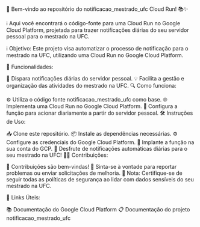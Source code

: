 🚀 Bem-vindo ao repositório do notificacao_mestrado_ufc Cloud Run! 📚✨

ℹ️ Aqui você encontrará o código-fonte para uma Cloud Run no Google Cloud Platform, projetada para trazer notificações diárias do seu servidor pessoal para o mestrado na UFC.

ℹ️ Objetivo: Este projeto visa automatizar o processo de notificação para o mestrado na UFC, utilizando uma Cloud Run no Google Cloud Platform.

🔧 Funcionalidades:

📅 Dispara notificações diárias do servidor pessoal.
💡 Facilita a gestão e organização das atividades do mestrado na UFC.
🔍 Como funciona:

⚙️ Utiliza o código fonte notificacao_mestrado_ufc como base.
🌐 Implementa uma Cloud Run no Google Cloud Platform.
🔄 Configura a função para acionar diariamente a partir do servidor pessoal.
🛠️ Instruções de Uso:

📥 Clone este repositório.
📦 Instale as dependências necessárias.
⚙️ Configure as credenciais do Google Cloud Platform.
🚀 Implante a função na sua conta do GCP.
🎉 Desfrute de notificações automáticas diárias para o seu mestrado na UFC!
👩‍💻 Contribuições:

🎁 Contribuições são bem-vindas!
📝 Sinta-se à vontade para reportar problemas ou enviar solicitações de melhoria.
📌 Nota: Certifique-se de seguir todas as políticas de segurança ao lidar com dados sensíveis do seu mestrado na UFC.

🔗 Links Úteis:

📚 Documentação do Google Cloud Platform
📋 Documentação do projeto notificacao_mestrado_ufc
